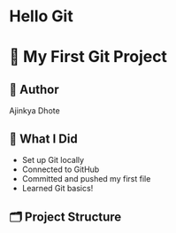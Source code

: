 # Hello Git
# 🧠 My First Git Project

## 👋 Author
Ajinkya Dhote

## 🚀 What I Did
- Set up Git locally
- Connected to GitHub
- Committed and pushed my first file
- Learned Git basics!

## 🗂️ Project Structure
